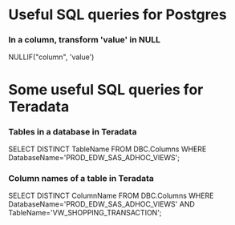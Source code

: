 # Useful SQL queries for Postgres

### In a column, transform 'value' in NULL

NULLIF("column", 'value')


# Some useful SQL queries for Teradata 

### Tables in a database in Teradata
SELECT DISTINCT TableName FROM DBC.Columns WHERE DatabaseName='PROD_EDW_SAS_ADHOC_VIEWS';

### Column names of a table in Teradata
SELECT DISTINCT ColumnName FROM DBC.Columns WHERE DatabaseName='PROD_EDW_SAS_ADHOC_VIEWS' AND TableName='VW_SHOPPING_TRANSACTION';
